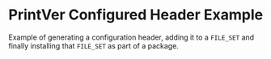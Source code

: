 # PrintVer Configured Header Example

Example of generating a configuration header, adding it to a `FILE_SET` and
finally installing that `FILE_SET` as part of a package.
